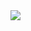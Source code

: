 <a href="https://github.com/devxb/gitanimals">
  <img src="https://render.gitanimals.org/farms/gkdudans}"/>
</a>
